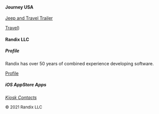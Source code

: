 #### Journey USA

[Jeep and Travel Trailer](https://randix.github.io/trailer)

[Travel](https://randix.github.io/travel))

#### Randix LLC

##### Profile

Randix has over 50 years of combined experience developing software. 

[Profile](https://randix.github.io/profile)

##### iOS AppStore Apps

[*Kiosk Contacts*](https://randix.github.io/KioskContacts)

<font size=2>© 2021 Randix LLC</font>

